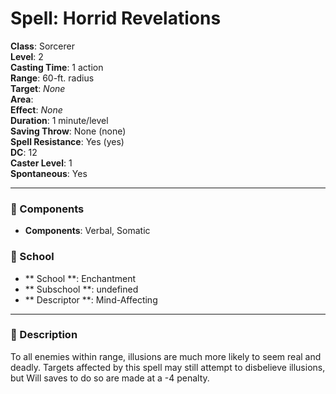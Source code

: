 
# Spell: Horrid Revelations
**Class**: Sorcerer  
**Level**: 2  
**Casting Time**: 1 action  
**Range**: 60-ft. radius  
**Target**: _None_  
**Area**:   
**Effect**: _None_  
**Duration**: 1 minute/level  
**Saving Throw**: None (none)  
**Spell Resistance**: Yes (yes)  
**DC**: 12  
**Caster Level**: 1  
**Spontaneous**: Yes

---

### 🔮 Components
- **Components**: Verbal, Somatic

### 🏫 School
- ** School **: Enchantment
- ** Subschool **: undefined
- ** Descriptor **: Mind-Affecting
---

### 📜 Description
To all enemies within range, illusions are much more likely to seem real and deadly. Targets affected by this spell may still attempt to disbelieve illusions, but Will saves to do so are made at a -4 penalty.
